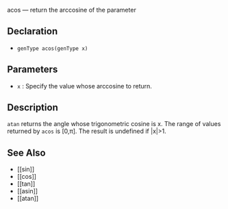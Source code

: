 acos — return the arccosine of the parameter
## Declaration
- ``genType acos(genType x)``
## Parameters
- ``x`` : Specify the value whose arccosine to return.
## Description
`atan` returns the angle whose trigonometric cosine is x. The range of values returned by `acos` is [0,π]. The result is undefined if |x|>1.
## See Also
- [[sin]]
- [[cos]]
- [[tan]]
- [[asin]]
- [[atan]]